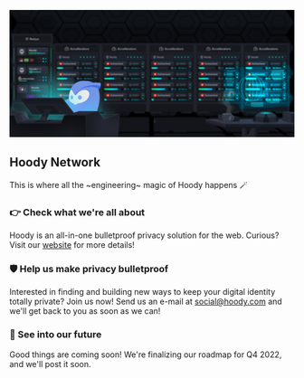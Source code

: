![Hoody at home, tinkering with servers and proxies and whatnot](https://github.com/Hoody-Network/.github/blob/main/profile/banner.png?raw=true)

## Hoody Network
This is where all the ~engineering~ magic of Hoody happens 🪄

### 👉 Check what we're all about
Hoody is an all-in-one bulletproof privacy solution for the web. Curious? Visit our [website](https://hoody.com) for more details!

### 🛡️ Help us make privacy bulletproof
Interested in finding and building new ways to keep your digital identity totally private? Join us now! Send us an e-mail at <social@hoody.com> and we'll get back to you as soon as we can!

### 🔮 See into our future
Good things are coming soon! We're finalizing our roadmap for Q4 2022, and we'll post it soon.
